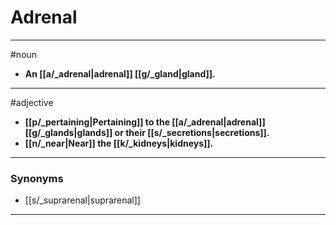 # Adrenal
---
#noun
- **An [[a/_adrenal|adrenal]] [[g/_gland|gland]].**
---
#adjective
- **[[p/_pertaining|Pertaining]] to the [[a/_adrenal|adrenal]] [[g/_glands|glands]] or their [[s/_secretions|secretions]].**
- **[[n/_near|Near]] the [[k/_kidneys|kidneys]].**
---
### Synonyms
- [[s/_suprarenal|suprarenal]]
---
